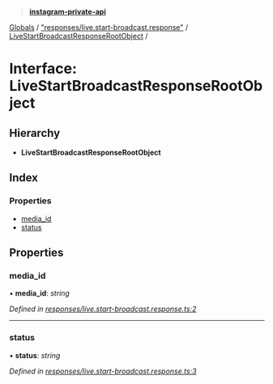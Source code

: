 > **[instagram-private-api](../README.md)**

[Globals](../README.md) / ["responses/live.start-broadcast.response"](../modules/_responses_live_start_broadcast_response_.md) / [LiveStartBroadcastResponseRootObject](_responses_live_start_broadcast_response_.livestartbroadcastresponserootobject.md) /

# Interface: LiveStartBroadcastResponseRootObject

## Hierarchy

* **LiveStartBroadcastResponseRootObject**

## Index

### Properties

* [media_id](_responses_live_start_broadcast_response_.livestartbroadcastresponserootobject.md#media_id)
* [status](_responses_live_start_broadcast_response_.livestartbroadcastresponserootobject.md#status)

## Properties

###  media_id

• **media_id**: *string*

*Defined in [responses/live.start-broadcast.response.ts:2](https://github.com/dilame/instagram-private-api/blob/01eb399/src/responses/live.start-broadcast.response.ts#L2)*

___

###  status

• **status**: *string*

*Defined in [responses/live.start-broadcast.response.ts:3](https://github.com/dilame/instagram-private-api/blob/01eb399/src/responses/live.start-broadcast.response.ts#L3)*